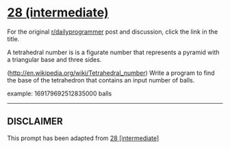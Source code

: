# [28 (intermediate)](https://www.reddit.com/r/dailyprogrammer/comments/r59e6/3202012_challenge_28_intermediate/)

For the original [r/dailyprogrammer](https://www.reddit.com/r/dailyprogrammer/) post and discussion, click the link in the title.

A tetrahedral number is  is a figurate number that represents a pyramid with a triangular base and three sides. 

(http://en.wikipedia.org/wiki/Tetrahedral_number)
Write a program to find the base of the tetrahedron that contains an input number of balls. 

example: 169179692512835000 balls


----
## **DISCLAIMER**
This prompt has been adapted from [28 [intermediate]](https://www.reddit.com/r/dailyprogrammer/comments/r59e6/3202012_challenge_28_intermediate/
)
